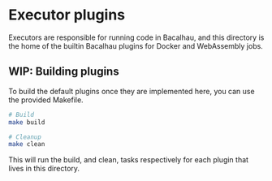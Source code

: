 
# Executor plugins 

Executors are responsible for running code in Bacalhau, and this directory is the home of the builtin Bacalhau plugins for Docker and WebAssembly jobs. 


## WIP: Building plugins 

To build the default plugins once they are implemented here, you can use the provided Makefile.

```sh 
# Build 
make build

# Cleanup
make clean 
```

This will run the build, and clean, tasks respectively for each plugin that lives in this directory.
